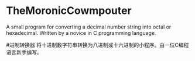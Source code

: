 # TheMoronicCowmpouter
A small program for converting a decimal number string into octal or hexadecimal. Written by a novice in C programming language.

#进制转换器
将十进制数字符串转换为八进制或十六进制的小程序。由一位C编程语言新手编写。
